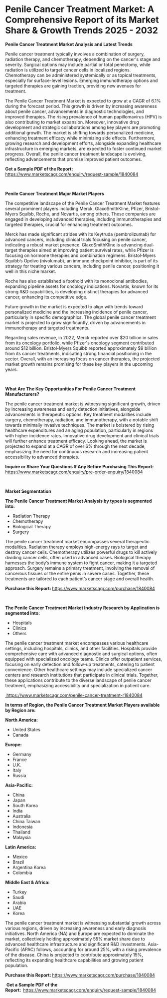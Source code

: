 <p><h1>Penile Cancer Treatment Market: A Comprehensive Report of its Market Share & Growth Trends 2025 - 2032</h1></p><p><strong>Penile Cancer Treatment Market Analysis and Latest Trends</strong></p>
<p><p>Penile cancer treatment typically involves a combination of surgery, radiation therapy, and chemotherapy, depending on the cancer's stage and severity. Surgical options may include partial or total penectomy, while radiation is utilized to target cancer cells in localized regions. Chemotherapy can be administered systemically or as topical treatments, especially for surface-level lesions. Emerging immunotherapy options and targeted therapies are gaining traction, providing new avenues for treatment.</p><p>The Penile Cancer Treatment Market is expected to grow at a CAGR of 6.1% during the forecast period. This growth is driven by increasing awareness about penile cancer, advancements in diagnostic technologies, and improved therapies. The rising prevalence of human papillomavirus (HPV) is also contributing to market expansion. Moreover, innovative drug development and strategic collaborations among key players are promoting additional growth. The market is shifting towards personalized medicine, enhancing treatment efficacy while minimizing side effects. Furthermore, growing research and development efforts, alongside expanding healthcare infrastructure in emerging markets, are expected to foster continued market progress. Overall, the penile cancer treatment landscape is evolving, reflecting advancements that promise improved patient outcomes.</p></p>
<p><strong>Get a Sample PDF of the Report:&nbsp;</strong> <a href="https://www.marketscagr.com/enquiry/request-sample/1840084?utm_campaign=2660&utm_medium=2&utm_source=Github&utm_content=ia&utm_term=19042025&utm_id=penile-cancer-treatment">https://www.marketscagr.com/enquiry/request-sample/1840084</a></p>
<p>&nbsp;</p>
<p><strong>Penile Cancer Treatment Major Market Players</strong></p>
<p><p>The competitive landscape of the Penile Cancer Treatment Market features several prominent players including Merck, GlaxoSmithKline, Pfizer, Bristol-Myers Squibb, Roche, and Novartis, among others. These companies are engaged in developing advanced therapies, including immunotherapies and targeted therapies, crucial for enhancing treatment outcomes.</p><p>Merck has made significant strides with its Keytruda (pembrolizumab) for advanced cancers, including clinical trials focusing on penile cancer, indicating a robust market presence. GlaxoSmithKline is advancing dual-target therapies aimed at improving patient survival rates, while Pfizer is focusing on hormone therapies and combination regimens. Bristol-Myers Squibb’s Opdivo (nivolumab), an immune checkpoint inhibitor, is part of its strategy for treating various cancers, including penile cancer, positioning it well in this niche market.</p><p>Roche has also established a foothold with its monoclonal antibodies, expanding pipeline assets for oncology indications. Novartis, known for its strong R&D capabilities, is developing distinct therapies for advanced cancer, enhancing its competitive edge.</p><p>Future growth in the market is expected to align with trends toward personalized medicine and the increasing incidence of penile cancer, particularly in specific demographics. The global penile cancer treatment market is projected to grow significantly, driven by advancements in immunotherapy and targeted treatments.</p><p>Regarding sales revenue, in 2022, Merck reported over $20 billion in sales from its oncology portfolio, while Pfizer's oncology segment contributed around $12 billion. Bristol-Myers Squibb reported approximately $9 billion from its cancer treatments, indicating strong financial positioning in the sector. Overall, with an increasing focus on cancer therapies, the projected market growth remains promising for these key players in the upcoming years.</p></p>
<p>&nbsp;</p>
<p><strong>What Are The Key Opportunities For Penile Cancer Treatment Manufacturers?</strong></p>
<p><p>The penile cancer treatment market is witnessing significant growth, driven by increasing awareness and early detection initiatives, alongside advancements in therapeutic options. Key treatment modalities include surgery, chemotherapy, radiation, and immunotherapy, with a notable shift towards minimally invasive techniques. The market is bolstered by rising healthcare expenditures and an aging population, particularly in regions with higher incidence rates. Innovative drug development and clinical trials will further enhance treatment efficacy. Looking ahead, the market is projected to expand at a CAGR of over 6% through the next decade, emphasizing the need for continuous research and increasing patient accessibility to advanced therapies.</p></p>
<p><strong>Inquire or Share Your Questions If Any Before Purchasing This Report:</strong> <a href="https://www.marketscagr.com/enquiry/pre-order-enquiry/1840084?utm_campaign=2660&utm_medium=2&utm_source=Github&utm_content=ia&utm_term=19042025&utm_id=penile-cancer-treatment">https://www.marketscagr.com/enquiry/pre-order-enquiry/1840084</a></p>
<p>&nbsp;</p>
<p><strong>Market Segmentation</strong></p>
<p><strong>The Penile Cancer Treatment Market Analysis by types is segmented into:</strong></p>
<p><ul><li>Radiation Therapy</li><li>Chemotherapy</li><li>Biological Therapy</li><li>Surgery</li></ul></p>
<p><p>The penile cancer treatment market encompasses several therapeutic modalities. Radiation therapy employs high-energy rays to target and destroy cancer cells. Chemotherapy utilizes powerful drugs to kill actively dividing cancer cells, often used in advanced cases. Biological therapy harnesses the body’s immune system to fight cancer, making it a targeted approach. Surgery remains a primary treatment, involving the removal of cancerous tissues or the entire penis in severe cases. Together, these treatments are tailored to each patient’s cancer stage and overall health.</p></p>
<p><strong>Purchase this Report:&nbsp;</strong><a href="https://www.marketscagr.com/purchase/1840084?utm_campaign=2660&utm_medium=2&utm_source=Github&utm_content=ia&utm_term=19042025&utm_id=penile-cancer-treatment">https://www.marketscagr.com/purchase/1840084</a></p>
<p>&nbsp;</p>
<p><strong>The Penile Cancer Treatment Market Industry Research by Application is segmented into:</strong></p>
<p><ul><li>Hospitals</li><li>Clinics</li><li>Others</li></ul></p>
<p><p>The penile cancer treatment market encompasses various healthcare settings, including hospitals, clinics, and other facilities. Hospitals provide comprehensive care with advanced diagnostic and surgical options, often equipped with specialized oncology teams. Clinics offer outpatient services, focusing on early detection and follow-up treatments, catering to patient convenience. Other healthcare settings may include specialized cancer centers and research institutions that participate in clinical trials. Together, these applications contribute to the diverse landscape of penile cancer treatment, emphasizing accessibility and specialization in patient care. </p></p>
<p><a href="https://www.marketscagr.com/penile-cancer-treatment-r1840084?utm_campaign=2660&utm_medium=2&utm_source=Github&utm_content=ia&utm_term=19042025&utm_id=penile-cancer-treatment">&nbsp;https://www.marketscagr.com/penile-cancer-treatment-r1840084</a></p>
<p><strong>In terms of Region, the Penile Cancer Treatment Market Players available by Region are:</strong></p>
<p>
    <p> <strong> North America: </strong>
        <ul>
            <li>United States</li>
            <li>Canada</li>
        </ul>
        </p> 
    <p> <strong> Europe: </strong>
        <ul>
            <li>Germany</li>
            <li>France</li>
            <li>U.K.</li>
            <li>Italy</li>
            <li>Russia</li>
        </ul>
        </p> 
    <p> <strong> Asia-Pacific: </strong>
        <ul>
            <li>China</li>
            <li>Japan</li>
            <li>South Korea</li>
            <li>India</li>
            <li>Australia</li>
            <li>China Taiwan</li>
            <li>Indonesia</li>
            <li>Thailand</li>
            <li>Malaysia</li>
        </ul>
        </p> 
    <p> <strong> Latin America: </strong>
        <ul>
            <li>Mexico</li>
            <li>Brazil</li>
            <li>Argentina Korea</li>
            <li>Colombia</li>
        </ul>
        </p> 
    <p> <strong> Middle East & Africa: </strong>
        <ul>
            <li>Turkey</li>
            <li>Saudi</li>
            <li>Arabia</li>
            <li>UAE</li>
            <li>Korea</li>
        </ul>
    </p>
    </p>
<p><p>The penile cancer treatment market is witnessing substantial growth across various regions, driven by increasing awareness and early diagnosis initiatives. North America (NA) and Europe are expected to dominate the market, collectively holding approximately 55% market share due to advanced healthcare infrastructure and significant R&D investments. Asia-Pacific (APAC) follows, accounting for around 25%, with a rising prevalence of the disease. China is projected to contribute approximately 15%, reflecting its expanding healthcare capabilities and growing patient population.</p></p>
<p><strong>Purchase this Report: </strong><a href="https://www.marketscagr.com/purchase/1840084?utm_campaign=2660&utm_medium=2&utm_source=Github&utm_content=ia&utm_term=19042025&utm_id=penile-cancer-treatment">https://www.marketscagr.com/purchase/1840084</a></p>
<p>&nbsp;<strong>Get a Sample PDF of the Report:&nbsp;&nbsp;</strong><a href="https://www.marketscagr.com/enquiry/request-sample/1840084?utm_campaign=2660&utm_medium=2&utm_source=Github&utm_content=ia&utm_term=19042025&utm_id=penile-cancer-treatment">https://www.marketscagr.com/enquiry/request-sample/1840084</a></p>
<p><strong></strong></p>
<p><p></p><p></p><p></p></p>
